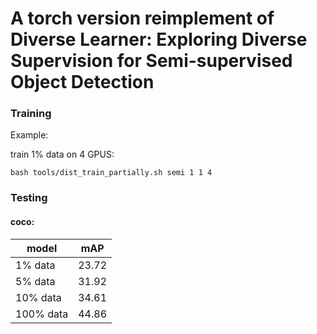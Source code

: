 # A torch version reimplement of Diverse Learner: Exploring Diverse Supervision for Semi-supervised Object Detection

### Training

Example:

train 1% data on 4 GPUS:

`bash tools/dist_train_partially.sh semi 1 1 4`

### Testing

#### coco:

| model     | mAP   |
| --------- | ----- |
| 1% data   | 23.72 |
| 5% data   | 31.92 |
| 10% data  | 34.61 |
| 100% data | 44.86 |
